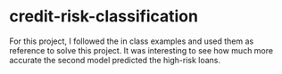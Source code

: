 # credit-risk-classification

For  this project, I followed the in class examples and used them as reference to solve this project. It was interesting to see how much more accurate the second model predicted the high-risk loans. 
